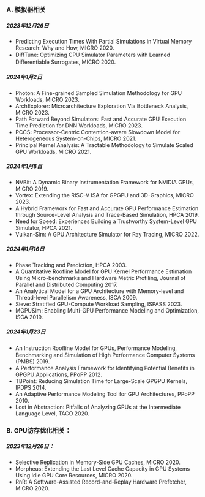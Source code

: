 ### A. 模拟器相关

##### 2023年12月26日

- Predicting Execution Times With Partial Simulations in Virtual Memory Research: Why and How, MICRO 2020.
- DiﬀTune: Optimizing CPU Simulator Parameters with Learned Diﬀerentiable Surrogates, MICRO 2020.

##### 2024年1月2日

* Photon: A Fine-grained Sampled Simulation Methodology for GPU Workloads, MICRO 2023.
* ArchExplorer: Microarchitecture Exploration Via Bottleneck Analysis, MICRO 2023.
* Path Forward Beyond Simulators: Fast and Accurate GPU Execution Time Prediction for DNN Workloads, MICRO 2023.
* PCCS: Processor-Centric Contention-aware Slowdown Model for Heterogeneous System-on-Chips, MICRO 2021.
* Principal Kernel Analysis: A Tractable Methodology to Simulate Scaled GPU Workloads, MICRO 2021.

##### 2024年1月8日

* NVBit: A Dynamic Binary Instrumentation Framework for NVIDIA GPUs, MICRO 2019.
* Vortex: Extending the RISC-V ISA for GPGPU and 3D-Graphics, MICRO 2023.
* A Hybrid Framework for Fast and Accurate GPU Performance Estimation through Source-Level Analysis and Trace-Based Simulation, HPCA 2019.
* Need for Speed: Experiences Building a Trustworthy System-Level GPU Simulator, HPCA 2021.
* Vulkan-Sim: A GPU Architecture Simulator for Ray Tracing, MICRO 2022.

##### 2024年1月16日

* Phase Tracking and Prediction, HPCA 2003.
* A Quantitative Roofline Model for GPU Kernel Performance Estimation Using Micro-benchmarks and Hardware Metric Profiling, Journal of Parallel and Distributed Computing 2017.
* An Analytical Model for a GPU Architecture with Memory-level and Thread-level Parallelism Awareness, ISCA 2009.
* Sieve: Stratified GPU-Compute Workload Sampling, ISPASS 2023.
* MGPUSim: Enabling Multi-GPU Performance Modeling and Optimization, ISCA 2019.

##### 2024年1月23日

* An Instruction Rooﬂine Model for GPUs, Performance Modeling, Benchmarking and Simulation of High Performance Computer Systems (PMBS) 2019.
* A Performance Analysis Framework for Identifying Potential Benefits in GPGPU Applications, PPoPP 2012.
* TBPoint: Reducing Simulation Time for Large-Scale GPGPU Kernels, IPDPS 2014.
* An Adaptive Performance Modeling Tool for GPU Architectures, PPoPP 2010.
* Lost in Abstraction: Pitfalls of Analyzing GPUs at the Intermediate Language Level, TACO 2020.


### B. GPU访存优化相关：

##### 2023年12月26日：

* Selective Replication in Memory-Side GPU Caches, MICRO 2020.
* Morpheus: Extending the Last Level Cache Capacity in GPU Systems Using Idle GPU Core Resources, MICRO 2020.
* RnR: A Software-Assisted Record-and-Replay Hardware Prefetcher, MICRO 2020.
